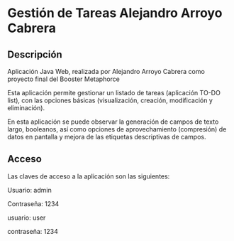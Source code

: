 # Gestión de Tareas Alejandro Arroyo Cabrera

## Descripción

Aplicación Java Web, realizada por Alejandro Arroyo Cabrera como proyecto final del Booster Metaphorce

Esta aplicación permite gestionar un listado de tareas (aplicación TO-DO list), con las opciones básicas (visualización, creación, modificación y eliminación).

En esta aplicación se puede observar la generación de campos de texto largo, booleanos, así como opciones de aprovechamiento (compresión) de datos en pantalla y mejora de las etiquetas descriptivas de campos.

## Acceso

Las claves de acceso a la aplicación son las siguientes:

Usuario: admin

Contraseña: 1234

usuario: user

contraseña: 1234
